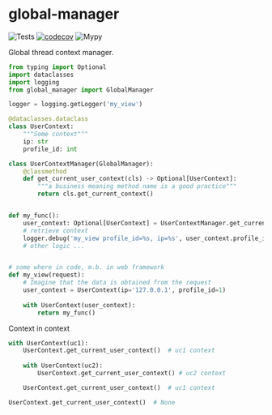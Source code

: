 # global-manager

![Tests](https://github.com/shmakovpn/global-manager/actions/workflows/python-package.yml/badge.svg)
[![codecov](https://codecov.io/github/shmakovpn/global-manager/graph/badge.svg?token=744XXMAKOZ)](https://codecov.io/github/shmakovpn/global-manager)
![Mypy](https://github.com/shmakovpn/global-manager/actions/workflows/mypy.yml/badge.svg)


Global thread context manager.

```py
from typing import Optional
import dataclasses
import logging
from global_manager import GlobalManager

logger = logging.getLogger('my_view')

@dataclasses.dataclass
class UserContext:
    """Some context"""
    ip: str
    profile_id: int

class UserContextManager(GlobalManager):
    @classmethod
    def get_current_user_context(cls) -> Optional[UserContext]:
        """a business meaning method name is a good practice"""
        return cls.get_current_context()


def my_func():
    user_context: Optional[UserContext] = UserContextManager.get_current_user_context()
    # retrieve context
    logger.debug('my_view profile_id=%s, ip=%s', user_context.profile_id, user_context.ip)
    # other logic ...


# some where in code, m.b. in web framework
def my_view(request):
    # Imagine that the data is obtained from the request
    user_context = UserContext(ip='127.0.0.1', profile_id=1)
    
    with UserContext(user_context):
        return my_func()
```

Context in context

```py
with UserContext(uc1):
    UserContext.get_current_user_context()  # uc1 context
    
    with UserContext(uc2):
        UserContext.get_current_user_context() # uc2 context

    UserContext.get_current_user_context()  # uc1 context

UserContext.get_current_user_context()  # None
```
